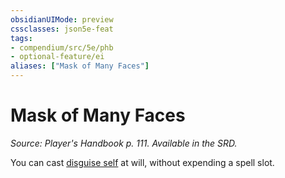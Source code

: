 ```yaml
---
obsidianUIMode: preview
cssclasses: json5e-feat
tags:
- compendium/src/5e/phb
- optional-feature/ei
aliases: ["Mask of Many Faces"]
---
```

# Mask of Many Faces
*Source: Player's Handbook p. 111. Available in the SRD.*  

You can cast [disguise self](z_compendium/spells/disguise-self.md) at will, without expending a spell slot.